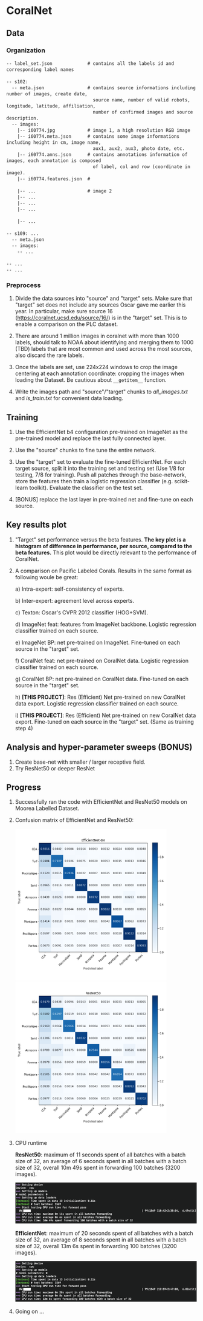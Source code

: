 # CoralNet

## Data

### Organization

  
    -- label_set.json             # contains all the labels id and corresponding label names
    
    -- s102:
      -- meta.json                # contains source informations including number of images, create date,
                                    source name, number of valid robots, longitude, latitude, affiliation,
                                    number of confirmed images and source description.
      -- images:
        |-- i60774.jpg            # image 1, a high resolution RGB image
        |-- i60774.meta.json      # contains some image informations including height in cm, image name,
                                    aux1, aux2, aux3, photo date, etc.
        |-- i60774.anns.json      # contains annotations information of images, each annotation is composed
                                    of label, col and row (coordinate in image).
        |-- i60774.features.json  #
        
        |-- ...                   # image 2
        |-- ...
        |-- ...
        |-- ...
        
        |-- ...
    
    -- s109: ...
      -- meta.json
      -- images:
        -- ...
        
    -- ...
    -- ...

### Preprocess

  1. Divide the data sources into "source" and "target" sets. Make sure that "target" set does not include any sources Oscar gave me earlier this year. In particular, make sure source 16 (https://coralnet.ucsd.edu/source/16/) is in the "target" set. This is to enable a comparison on the PLC dataset.
  
  2. There are around 1 million images in coralnet with more than 1000 labels, should talk to NOAA about identifying and merging them to 1000 (TBD) labels that are most common and used across the most sources, also discard the rare labels.
  
  3. Once the labels are set, use 224x224 windows to crop the image centering at each annotation coordinate: cropping the images when loading the Dataset. Be cautious about `__getitem__` function.
  
  4. Write the images path and "source"/"target" chunks to *all_images.txt* and *is_train.txt* for convenient data loading.

## Training

  1. Use the EfficientNet b4 configuration pre-trained on ImageNet as the pre-trained model and replace the last fully connected layer.
  
  2. Use the "source" chunks to fine tune the entire network.
  
  3. Use the "target" set to evaluate the fine-tuned EfficientNet. For each target source, split it into the training set and testing set (Use 1/8 for testing, 7/8 for training). Push all patches through the base-network, store the features then train a logistic regression classifier (e.g. scikit-learn toolkit). Evaluate the classifier on the test set.
  
  4. [BONUS] replace the last layer in pre-trained net and fine-tune on each source.
  
## Key results plot

  1. "Target" set performance versus the beta features. **The key plot is a histogram of difference in performance, per source, compared to the beta features.** This plot would be directly relevant to the performance of CoralNet.
  
  2. A comparison on Pacific Labeled Corals. Results in the same format as following woule be great:
    
      a) Intra-expert: self-consistency of experts.
      
      b) Inter-expert: agreement level across experts.
      
      c) Texton: Oscar's CVPR 2012 classifier (HOG+SVM).
      
      d) ImageNet feat: features from ImageNet backbone. Logistic regression classifier trained on each source.
      
      e) ImageNet BP: net pre-trained on ImageNet. Fine-tuned on each source in the "target" set.
      
      f) CoralNet feat: net pre-trained on CoralNet data. Logistic regression classifier trained on each source.
      
      g) CoralNet BP: net pre-trained on CoralNet data. Fine-tuned on each source in the "target" set.
      
      h) **[THIS PROJECT]**: Res (Efficient) Net pre-trained on new CoralNet data export. Logistic regression classifier trained on each source.
      
      i) **[THIS PROJECT]**: Res (Efficient) Net pre-trained on new CoralNet data export. Fine-tuned on each source in the "target" set. (Same as training step 4)

## Analysis and hyper-parameter sweeps (BONUS)

  1. Create base-net with smaller / larger receptive field.
  2. Try ResNet50 or deeper ResNet
  
## Progress

  1. Successfully ran the code with EfficientNet and ResNet50 models on Moorea Labelled Dataset.
  
  2. Confusion matrix of EfficientNet and ResNet50:
  
      <img src="/images/EfficientNet-B4.png"  width="400" height="400"><img src="/images/ResNet50.png"  width="400" height="400">
      
  3. CPU runtime
  
      **ResNet50**: maximum of 11 seconds spent of all batches with a batch size of 32, an average of 6 seconds spent in all batches with a batch size of 32, overall 10m 49s spent in forwarding 100 batches (3200 images).
      
      <img src="/images/resnet50_cpu_runtime.png">
      
      **EfficientNet**: maximum of 20 seconds spent of all batches with a batch size of 32, an average of 8 seconds spent in all batches with a batch size of 32, overall 13m 6s spent in forwarding 100 batches (3200 images).
      
      <img src="/images/efficientnet_cpu_runtime.png">
      
  4. Going on ...
